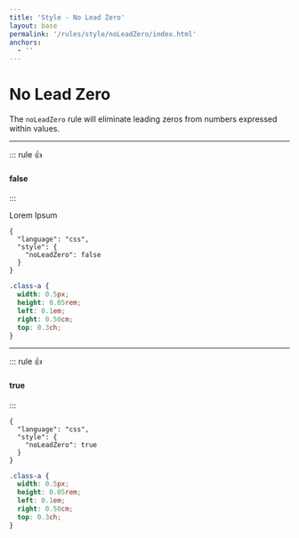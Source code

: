 ```yaml
---
title: 'Style - No Lead Zero'
layout: base
permalink: '/rules/style/noLeadZero/index.html'
anchors:
  - ''
---
```


# No Lead Zero

The `noLeadZero` rule will eliminate leading zeros from numbers expressed within values.

---

<!--

🙌 - Recommended Choice
👍 - Good Choice
👎 - Not Recommended
🤡 - Clown Choice
😳 - Bad Choice

-->

::: rule 👍

#### false

:::

Lorem Ipsum

<!-- RULES ARE REQUIRED -->

```json:rules
{
  "language": "css",
  "style": {
    "noLeadZero": false
  }
}
```

<!-- prettier-ignore -->
```css
.class-a {
  width: 0.5px;
  height: 0.05rem;
  left: 0.1em;
  right: 0.50cm;
  top: 0.3ch;
}
```

---

::: rule 👍

#### true

:::

```json:rules
{
  "language": "css",
  "style": {
    "noLeadZero": true
  }
}
```

<!-- prettier-ignore -->
```css
.class-a {
  width: 0.5px;
  height: 0.05rem;
  left: 0.1em;
  right: 0.50cm;
  top: 0.3ch;
}
```
